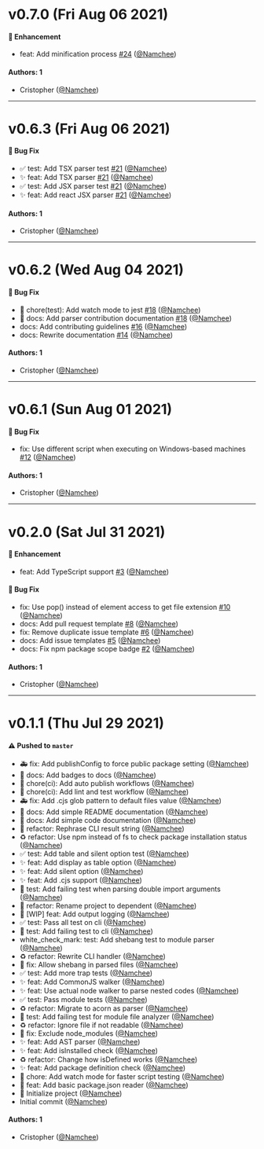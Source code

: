 # v0.7.0 (Fri Aug 06 2021)

#### 🚀 Enhancement

- feat: Add minification process [#24](https://github.com/Namchee/dependent/pull/24) ([@Namchee](https://github.com/Namchee))

#### Authors: 1

- Cristopher ([@Namchee](https://github.com/Namchee))

---

# v0.6.3 (Fri Aug 06 2021)

#### 🐛 Bug Fix

- :white_check_mark: test: Add TSX parser test [#21](https://github.com/Namchee/dependent/pull/21) ([@Namchee](https://github.com/Namchee))
- :sparkles: feat: Add TSX parser [#21](https://github.com/Namchee/dependent/pull/21) ([@Namchee](https://github.com/Namchee))
- :white_check_mark: test: Add JSX parser test [#21](https://github.com/Namchee/dependent/pull/21) ([@Namchee](https://github.com/Namchee))
- :sparkles: feat: Add react JSX parser [#21](https://github.com/Namchee/dependent/pull/21) ([@Namchee](https://github.com/Namchee))

#### Authors: 1

- Cristopher ([@Namchee](https://github.com/Namchee))

---

# v0.6.2 (Wed Aug 04 2021)

#### 🐛 Bug Fix

- :hammer: chore(test): Add watch mode to jest [#18](https://github.com/Namchee/dependent/pull/18) ([@Namchee](https://github.com/Namchee))
- :memo: docs: Add parser contribution documentation [#18](https://github.com/Namchee/dependent/pull/18) ([@Namchee](https://github.com/Namchee))
- docs: Add contributing guidelines [#16](https://github.com/Namchee/dependent/pull/16) ([@Namchee](https://github.com/Namchee))
- docs: Rewrite documentation [#14](https://github.com/Namchee/dependent/pull/14) ([@Namchee](https://github.com/Namchee))

#### Authors: 1

- Cristopher ([@Namchee](https://github.com/Namchee))

---

# v0.6.1 (Sun Aug 01 2021)

#### 🐛 Bug Fix

- fix: Use different script when executing on Windows-based machines [#12](https://github.com/Namchee/dependent/pull/12) ([@Namchee](https://github.com/Namchee))

#### Authors: 1

- Cristopher ([@Namchee](https://github.com/Namchee))

---

# v0.2.0 (Sat Jul 31 2021)

#### 🚀 Enhancement

- feat: Add TypeScript support [#3](https://github.com/Namchee/dependent/pull/3) ([@Namchee](https://github.com/Namchee))

#### 🐛 Bug Fix

- fix: Use pop() instead of element access to get file extension [#10](https://github.com/Namchee/dependent/pull/10) ([@Namchee](https://github.com/Namchee))
- docs: Add pull request template [#8](https://github.com/Namchee/dependent/pull/8) ([@Namchee](https://github.com/Namchee))
- fix: Remove duplicate issue template [#6](https://github.com/Namchee/dependent/pull/6) ([@Namchee](https://github.com/Namchee))
- docs: Add issue templates [#5](https://github.com/Namchee/dependent/pull/5) ([@Namchee](https://github.com/Namchee))
- docs: Fix npm package scope badge [#2](https://github.com/Namchee/dependent/pull/2) ([@Namchee](https://github.com/Namchee))

#### Authors: 1

- Cristopher ([@Namchee](https://github.com/Namchee))

---

# v0.1.1 (Thu Jul 29 2021)

#### ⚠️ Pushed to `master`

- :ambulance: fix: Add publishConfig to force public package setting ([@Namchee](https://github.com/Namchee))
- :memo: docs: Add badges to docs ([@Namchee](https://github.com/Namchee))
- :construction_worker: chore(ci): Add auto publish workflows ([@Namchee](https://github.com/Namchee))
- :construction_worker: chore(ci): Add lint and test workflow ([@Namchee](https://github.com/Namchee))
- :ambulance: fix: Add .cjs glob pattern to default files value ([@Namchee](https://github.com/Namchee))
- :memo: docs: Add simple README documentation ([@Namchee](https://github.com/Namchee))
- :memo: docs: Add simple code documentation ([@Namchee](https://github.com/Namchee))
- :art: refactor: Rephrase CLI result string ([@Namchee](https://github.com/Namchee))
- :recycle: refactor: Use npm instead of fs to check package installation status ([@Namchee](https://github.com/Namchee))
- :white_check_mark: test: Add table and silent option test ([@Namchee](https://github.com/Namchee))
- :sparkles: feat: Add display as table option ([@Namchee](https://github.com/Namchee))
- :sparkles: feat: Add silent option ([@Namchee](https://github.com/Namchee))
- :sparkles: feat: Add .cjs support ([@Namchee](https://github.com/Namchee))
- :test_tube: test: Add failing test when parsing double import arguments ([@Namchee](https://github.com/Namchee))
- :art: refactor: Rename project to dependent ([@Namchee](https://github.com/Namchee))
- :construction: [WIP] feat: Add output logging ([@Namchee](https://github.com/Namchee))
- :white_check_mark: test: Pass all test on cli ([@Namchee](https://github.com/Namchee))
- :test_tube: test: Add failing test to cli ([@Namchee](https://github.com/Namchee))
- white_check_mark: test: Add shebang test to module parser ([@Namchee](https://github.com/Namchee))
- :recycle: refactor: Rewrite CLI handler ([@Namchee](https://github.com/Namchee))
- :bug: fix: Allow shebang in parsed files ([@Namchee](https://github.com/Namchee))
- :white_check_mark: test: Add more trap tests ([@Namchee](https://github.com/Namchee))
- :sparkles: feat: Add CommonJS walker ([@Namchee](https://github.com/Namchee))
- :sparkles: feat: Use actual node walker to parse nested codes ([@Namchee](https://github.com/Namchee))
- :white_check_mark: test: Pass module tests ([@Namchee](https://github.com/Namchee))
- :recycle: refactor: Migrate to acorn as parser ([@Namchee](https://github.com/Namchee))
- :test_tube: test: Add failing test for module file analyzer ([@Namchee](https://github.com/Namchee))
- :recycle: refactor: Ignore file if not readable ([@Namchee](https://github.com/Namchee))
- :bug: fix: Exclude node_modules ([@Namchee](https://github.com/Namchee))
- :sparkles: feat: Add AST parser ([@Namchee](https://github.com/Namchee))
- :sparkles: feat: Add isInstalled check ([@Namchee](https://github.com/Namchee))
- :recycle: refactor: Change how isDefined works ([@Namchee](https://github.com/Namchee))
- :sparkles: feat: Add package definition check ([@Namchee](https://github.com/Namchee))
- :hammer: chore: Add watch mode for faster script testing ([@Namchee](https://github.com/Namchee))
- :tada: feat: Add basic package.json reader ([@Namchee](https://github.com/Namchee))
- :tada: Initialize project ([@Namchee](https://github.com/Namchee))
- Initial commit ([@Namchee](https://github.com/Namchee))

#### Authors: 1

- Cristopher ([@Namchee](https://github.com/Namchee))
